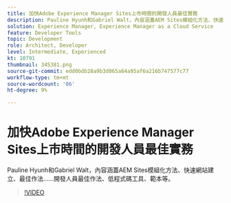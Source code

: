 ```yaml
---
title: 加快Adobe Experience Manager Sites上市時間的開發人員最佳實務
description: Pauline Hyunh和Gabriel Walt，內容涵蓋AEM Sites模組化方法、快速網站建立、最佳作法……開發人員最佳作法、低程式碼工具、範本等。 （应为 60 至 160 个字符，但实为 177 个字符）
solution: Experience Manager, Experience Manager as a Cloud Service
feature: Developer Tools
topic: Development
role: Architect, Developer
level: Intermediate, Experienced
kt: 10791
thumbnail: 345381.png
source-git-commit: edd0bdb28a9b3d065a64a95af6a216b747577c77
workflow-type: tm+mt
source-wordcount: '86'
ht-degree: 9%

---
```



# 加快Adobe Experience Manager Sites上市時間的開發人員最佳實務

Pauline Hyunh和Gabriel Walt，內容涵蓋AEM Sites模組化方法、快速網站建立、最佳作法……開發人員最佳作法、低程式碼工具、範本等。

>[!VIDEO](https://video.tv.adobe.com/v/345381/?quality=12&learn=on)
